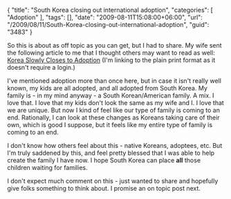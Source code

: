 {
	"title": "South Korea closing out international adoption",
	"categories": [
		"Adoption"
	],
	"tags": [],
	"date": "2009-08-11T15:08:00+06:00",
	"url": "/2009/08/11/South-Korea-closing-out-international-adoption",
	"guid": "3483"
}

So this is about as off topic as you can get, but I had to share. My wife sent the following article to me that I thought others may want to read as well: <a href="http://www.rainbowkids.com/ArticleDisplay.aspx?id=664">Korea Slowly Closes to Adoption</a> (I'm linking to the plain print format as it doesn't require a login.)
 
I've mentioned adoption more than once here, but in case it isn't really well known, my kids are all adopted, and all adopted from South Korea. My family is - in my mind anyway - a South Korean/American family. A mix. I love that. I love that my kids don't look the same as my wife and I. I love that we are unique. But now I kind of feel like our type of family is coming to an end. Rationally, I can look at these changes as Koreans taking care of their own, which is good I suppose, but it feels like my entire type of family is coming to an end. 

I don't know how others feel about this - native Koreans, adoptees, etc. But I'm truly saddened by this, and feel pretty blessed that I was able to help create the family I have now. I hope South Korea can place <b>all</b> those children waiting for families.

I don't expect much comment on this - just wanted to share and hopefully give folks something to think about. I promise an on topic post next.
